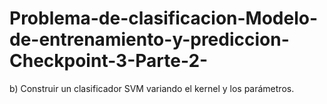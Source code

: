 # Problema-de-clasificacion-Modelo-de-entrenamiento-y-prediccion-Checkpoint-3-Parte-2-
b) Construir un clasificador SVM variando el kernel y los parámetros.
